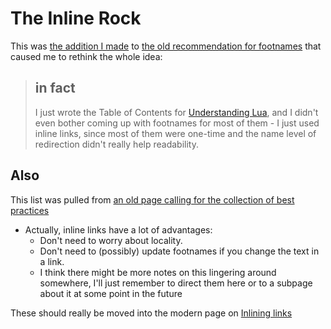 # The Inline Rock

This was [the addition I made](rmb77-qdmnq-828jq-ba8fx-xbe8k) to [the old recommendation for footnames](fwyrz-f37q8-m790b-qsca1-0fmcf) that caused me to rethink the whole idea:

> ## in fact
>
> I just wrote the Table of Contents for [Understanding Lua][], and I didn't even bother coming up with footnames for most of them - I just used inline links, since most of them were one-time and the name level of redirection didn't really help readability.
>
> [Understanding Lua]: x9q4w-0xcq1-ra909-236fh-p7vk0

## Also

This list was pulled from [an old page calling for the collection of best practices](40axs-0yvek-sza12-egfgx-x73e1)

- Actually, inline links have a lot of advantages:
  - Don't need to worry about locality.
  - Don't need to (possibly) update footnames if you change the text in a link.
  - I think there might be more notes on this lingering around somewhere, I'll just remember to direct them here or to a subpage about it at some point in the future

These should really be moved into the modern page on [Inlining links](mkj61-12ak7-rea82-ks9qe-dqwer)
